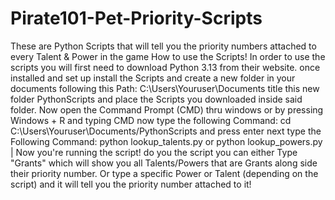 # Pirate101-Pet-Priority-Scripts
These are Python Scripts that will tell you the priority numbers attached to every Talent & Power in the game
How to use the Scripts! In order to use the scripts you will first need to download Python 3.13 from their website. once installed and set up install the Scripts and create a new folder in your documents following this Path: C:\Users\Youruser\Documents title this new folder PythonScripts and place the Scripts you downloaded inside said folder. Now open the Command Prompt (CMD) thru windows or by pressing Windows + R and typing CMD now type the following Command: cd C:\Users\Youruser\Documents/PythonScripts and press enter next type the Following Command: python lookup_talents.py or python lookup_powers.py | Now you're running the script! do you the script you can either Type "Grants" which will show you all Talents/Powers that are Grants along side their priority number. Or type a specific Power or Talent (depending on the script) and it will tell you the priority number attached to it!
